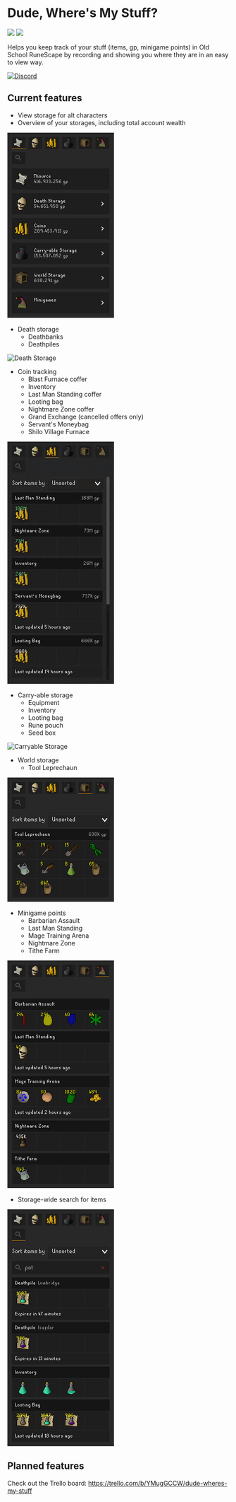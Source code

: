 # Dude, Where's My Stuff?

[![](https://img.shields.io/endpoint?url=https://i.pluginhub.info/shields/rank/plugin/dude-wheres-my-stuff)](https://runelite.net/plugin-hub/show/dude-wheres-my-stuff)
[![](https://img.shields.io/endpoint?url=https://i.pluginhub.info/shields/installs/plugin/dude-wheres-my-stuff)](https://runelite.net/plugin-hub/show/dude-wheres-my-stuff)

Helps you keep track of your stuff (items, gp, minigame points) in Old School RuneScape by recording and showing you where they are in an easy to view way.

[![Discord](https://discord.com/api/guilds/967795701599850567/widget.png?style=banner2)](https://discord.gg/tz3abR5nxA)

## Current features

* View storage for alt characters
* Overview of your storages, including total account wealth

![Overview](readme/overview.png)


* Death storage
  * Deathbanks
  * Deathpiles

![Death Storage](readme/death.gif)


* Coin tracking
  * Blast Furnace coffer
  * Inventory
  * Last Man Standing coffer
  * Looting bag
  * Nightmare Zone coffer
  * Grand Exchange (cancelled offers only)
  * Servant's Moneybag
  * Shilo Village Furnace

![Coins Storage](readme/coins.gif)


* Carry-able storage
  * Equipment
  * Inventory
  * Looting bag
  * Rune pouch
  * Seed box

![Carryable Storage](readme/carryables.gif)


* World storage
  * Tool Leprechaun

![World Storage](readme/world.png)


* Minigame points
  * Barbarian Assault
  * Last Man Standing
  * Mage Training Arena
  * Nightmare Zone
  * Tithe Farm

![Minigame Storage](readme/minigames.png)


* Storage-wide search for items

![Item Search](readme/search.png)

## Planned features

Check out the Trello board: https://trello.com/b/YMugGCCW/dude-wheres-my-stuff
